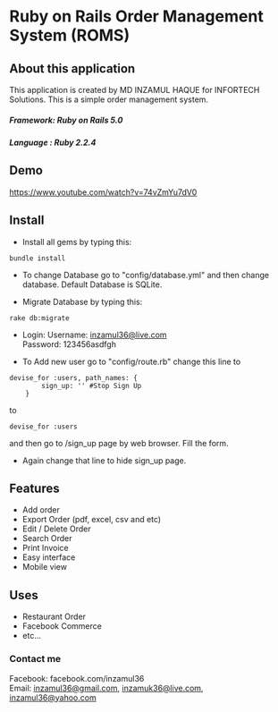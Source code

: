 # Ruby on Rails Order Management System (ROMS)

## About this application

This application is created by MD INZAMUL HAQUE for INFORTECH Solutions. This is a simple order management system. <br>
##### Framework: Ruby on Rails 5.0
##### Language : Ruby 2.2.4

## Demo
https://www.youtube.com/watch?v=74vZmYu7dV0

## Install
- Install all gems by typing this:
```
bundle install
```
- To change Database go to "config/database.yml" and then change database. Default Database is SQLite.

- Migrate Database by typing this:
```
rake db:migrate
```
- Login:
	Username: inzamul36@live.com<br>
	Password: 123456asdfgh

- To Add new user go to "config/route.rb" change this line to 
```
devise_for :users, path_names: { 
		sign_up: '' #Stop Sign Up
	}
```
to
```
devise_for :users
```
and then go to /sign_up page by web browser. Fill the form. 
- Again change that line to hide sign_up page.

## Features
- Add order
- Export Order (pdf, excel, csv and etc)
- Edit / Delete Order
- Search Order
- Print Invoice
- Easy interface
- Mobile view

## Uses
* Restaurant Order
* Facebook Commerce
* etc...

### Contact me 
Facebook: facebook.com/inzamul36 <br>
Email: inzamul36@gmail.com, inzamuk36@live.com, inzamul36@yahoo.com    